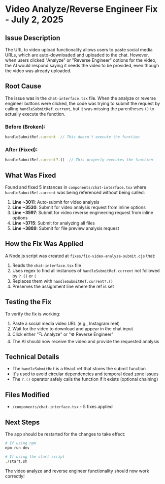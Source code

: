 # Video Analyze/Reverse Engineer Fix - July 2, 2025

## Issue Description
The URL to video upload functionality allows users to paste social media URLs, which are auto-downloaded and uploaded to the chat. However, when users clicked "Analyze" or "Reverse Engineer" options for the video, the AI would respond saying it needs the video to be provided, even though the video was already uploaded.

## Root Cause
The issue was in the `chat-interface.tsx` file. When the analyze or reverse engineer buttons were clicked, the code was trying to submit the request by calling `handleSubmitRef.current`, but it was missing the parentheses `()` to actually execute the function.

### Before (Broken):
```javascript
handleSubmitRef.current  // This doesn't execute the function
```

### After (Fixed):
```javascript
handleSubmitRef.current?.()  // This properly executes the function
```

## What Was Fixed
Found and fixed 5 instances in `components/chat-interface.tsx` where `handleSubmitRef.current` was being referenced without being called:

1. **Line ~3011**: Auto-submit for video analysis
2. **Line ~3530**: Submit for video analysis request from inline options
3. **Line ~3597**: Submit for video reverse engineering request from inline options  
4. **Line ~3715**: Submit for analyzing all files
5. **Line ~3889**: Submit for file preview analysis request

## How the Fix Was Applied
A Node.js script was created at `fixes/fix-video-analyze-submit.cjs` that:
1. Reads the `chat-interface.tsx` file
2. Uses regex to find all instances of `handleSubmitRef.current` not followed by `?.()` or `(`
3. Replaces them with `handleSubmitRef.current?.()`
4. Preserves the assignment line where the ref is set

## Testing the Fix
To verify the fix is working:

1. Paste a social media video URL (e.g., Instagram reel)
2. Wait for the video to download and appear in the chat input
3. Click either "🔍 Analyze" or "⚙️ Reverse Engineer"
4. The AI should now receive the video and provide the requested analysis

## Technical Details
- The `handleSubmitRef` is a React ref that stores the submit function
- It's used to avoid circular dependencies and temporal dead zone issues
- The `?.()` operator safely calls the function if it exists (optional chaining)

## Files Modified
- `/components/chat-interface.tsx` - 5 fixes applied

## Next Steps
The app should be restarted for the changes to take effect:
```bash
# If using npm
npm run dev

# If using the start script
./start.sh
```

The video analyze and reverse engineer functionality should now work correctly!
